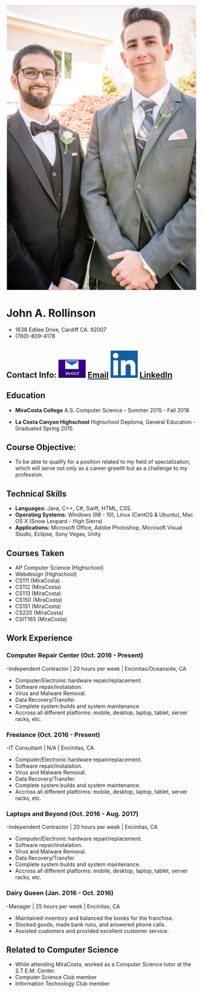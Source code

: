 ![John's profile image](profile.png)

# John A. Rollinson
- 1638 Edilee Drive, Cardiff CA. 92007
- (760)-809-4178

## Contact Info: ![email icon](yahoo-mail.png) [Email](rollinsonjohn1@gmail.com) ![linkedin icon](linkedin-logo.png) [LinkedIn](https://www.linkedin.com/in/john-a-rollinson)
## Education

- **MiraCosta College**
A.S. Computer Science - Summer 2015 - Fall 2018

- **La Costa Canyon Highschool**
Highschool Deploma, General Education - Graduated Spring 2015

## Course Objective: 
- To be able to qualify for a position related to my field of specialization, which will serve not only as a career growth but as a challenge to my profession.

## Technical Skills
- **Languages:** 
Java, C++, C#, Swift, HTML, CSS.
- **Operating Systems:**
Windows (98 - 10), Linux (CentOS & Ubuntu), Mac OS X (Snow Leopard - High Sierra)
- **Applications:**
Microsoft Office, Adobe Photoshop, Microsoft Visual Studio, Eclipse, Sony Vegas, Unity

## Courses Taken
- AP Computer Science (Highschool)
- Webdesign (Highschool)
- CS111 (MiraCosta)
- CS112 (MiraCosta)
- CS113 (MiraCosta)
- CS150 (MiraCosta)
- CS151 (MiraCosta)
- CS220 (MiraCosta)
- CSIT165 (MiraCosta)


## Work Experience
### Computer Repair Center (Oct. 2016 - Present)
-Independent Contractor | 20 hours per week | Encinitas/Oceanside, CA
- Computer/Electronic hardware repair/replacement.
- Software repair/instalation.
- Virus and Malware Removal.
- Data Recovery/Transfer.
- Complete system builds and system maintenance. 
- Accross all different platforms: mobile, desktop, laptop, tablet, server racks, etc.

### Freelance (Oct. 2016 - Present)
-IT Consultant | N/A | Encinitas, CA
- Computer/Electronic hardware repair/replacement.
- Software repair/instalation.
- Virus and Malware Removal.
- Data Recovery/Transfer.
- Complete system builds and system maintenance. 
- Accross all different platforms: mobile, desktop, laptop, tablet, server racks, etc.

### Laptops and Beyond (Oct. 2016 - Aug. 2017)
-Independent Contractor | 20 hours per week | Encinitas, CA
- Computer/Electronic hardware repair/replacement.
- Software repair/instalation.
- Virus and Malware Removal.
- Data Recovery/Transfer.
- Complete system builds and system maintenance. 
- Accross all different platforms: mobile, desktop, laptop, tablet, server racks, etc.

### Dairy Queen (Jan. 2016 - Oct. 2016)
-Manager | 25 hours per week | Encinitas, CA
- Maintained inventory and balanced the books for the franchise.
- Stocked goods, made bank runs, and answered phone calls.
- Assisted customers and provided excellent customer service.

## Related to Computer Science
- While attending MiraCosta, worked as a Computer Science tutor at the S.T.E.M. Center.
- Computer Science Club member
- Information Technology Club member
